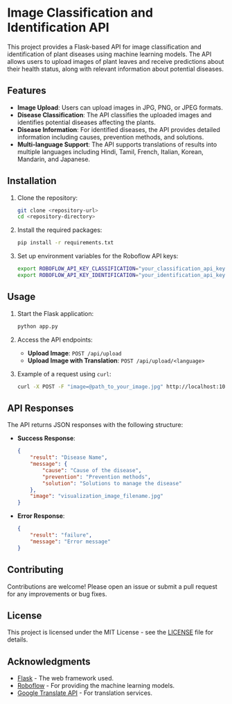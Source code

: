 # Image Classification and Identification API

This project provides a Flask-based API for image classification and identification of plant diseases using machine learning models. The API allows users to upload images of plant leaves and receive predictions about their health status, along with relevant information about potential diseases.

## Features

- **Image Upload**: Users can upload images in JPG, PNG, or JPEG formats.
- **Disease Classification**: The API classifies the uploaded images and identifies potential diseases affecting the plants.
- **Disease Information**: For identified diseases, the API provides detailed information including causes, prevention methods, and solutions.
- **Multi-language Support**: The API supports translations of results into multiple languages including Hindi, Tamil, French, Italian, Korean, Mandarin, and Japanese.

## Installation

1. Clone the repository:
   ```bash
   git clone <repository-url>
   cd <repository-directory>
   ```

2. Install the required packages:
   ```bash
   pip install -r requirements.txt
   ```

3. Set up environment variables for the Roboflow API keys:
   ```bash
   export ROBOFLOW_API_KEY_CLASSIFICATION="your_classification_api_key"
   export ROBOFLOW_API_KEY_IDENTIFICATION="your_identification_api_key"
   ```

## Usage

1. Start the Flask application:
   ```bash
   python app.py
   ```

2. Access the API endpoints:
   - **Upload Image**: `POST /api/upload`
   - **Upload Image with Translation**: `POST /api/upload/<language>`

3. Example of a request using `curl`:
   ```bash
   curl -X POST -F "image=@path_to_your_image.jpg" http://localhost:10000/api/upload
   ```

## API Responses

The API returns JSON responses with the following structure:

- **Success Response**:
  ```json
  {
      "result": "Disease Name",
      "message": {
          "cause": "Cause of the disease",
          "prevention": "Prevention methods",
          "solution": "Solutions to manage the disease"
      },
      "image": "visualization_image_filename.jpg"
  }
  ```

- **Error Response**:
  ```json
  {
      "result": "failure",
      "message": "Error message"
  }
  ```

## Contributing

Contributions are welcome! Please open an issue or submit a pull request for any improvements or bug fixes.

## License

This project is licensed under the MIT License - see the [LICENSE](LICENSE) file for details.

## Acknowledgments

- [Flask](https://flask.palletsprojects.com/) - The web framework used.
- [Roboflow](https://roboflow.com/) - For providing the machine learning models.
- [Google Translate API](https://cloud.google.com/translate/docs) - For translation services.
